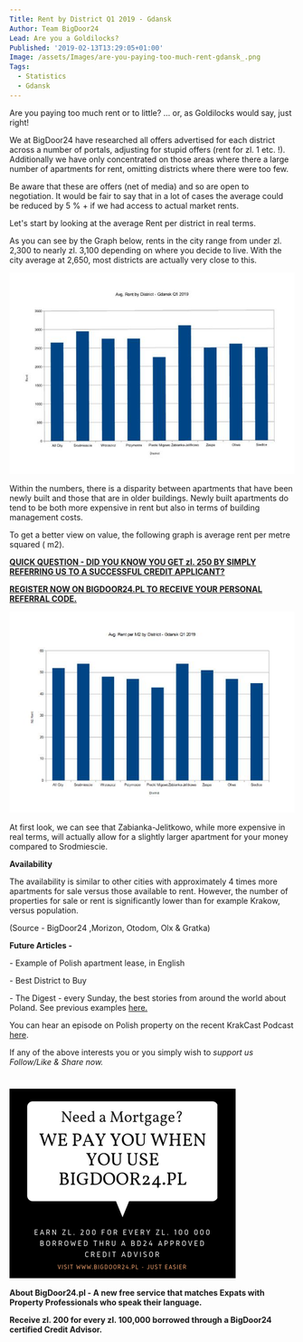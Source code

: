 ```yaml
---
Title: Rent by District Q1 2019 - Gdansk
Author: Team BigDoor24
Lead: Are you a Goldilocks?
Published: '2019-02-13T13:29:05+01:00'
Image: /assets/Images/are-you-paying-too-much-rent-gdansk_.png
Tags:
  - Statistics
  - Gdansk
---
```

Are you paying too much rent or to little? ... or, as Goldilocks would say, just right!

We at BigDoor24 have researched all offers advertised for each district across a number of portals, adjusting for stupid offers (rent for zl. 1 etc. !). Additionally we have only concentrated on those areas where there a large number of apartments for rent, omitting districts where there were too few.

Be aware that these are offers (net of media) and so are open to negotiation. It would be fair to say that in a lot of cases the average could be reduced by 5 % + if we had access to actual market rents.

Let's start by looking at the average Rent per district in real terms.

As you can see by the Graph below, rents in the city range from under zl. 2,300 to nearly zl. 3,100 depending on where you decide to live. With the city average at 2,650, most districts are actually very close to this.

![null](../assets/Images/gdanskrent.jpg)

Within the numbers, there is a disparity between apartments that have been newly built and those that are in older buildings. Newly built apartments do tend to be both more expensive in rent but also in terms of building management costs.

To get a better view on value, the following graph is average rent per metre squared ( m2).

[**QUICK QUESTION - DID YOU KNOW YOU GET zl. 250 BY SIMPLY REFERRING US TO A SUCCESSFUL CREDIT APPLICANT?**](https://bigdoor24.pl/)

[**REGISTER NOW ON BIGDOOR24.PL TO RECEIVE YOUR PERSONAL REFERRAL CODE.**](https://bigdoor24.pl/)

![null](../assets/Images/gdanskm2img0.jpg)

At first look, we can see that Zabianka-Jelitkowo, while more expensive in real terms, will actually allow for a slightly larger apartment for your money compared to Srodmiescie.

**Availability**

The availability is similar to other cities with approximately 4 times more apartments for sale versus those available to rent. However, the number of properties for sale or rent is significantly lower than for example Krakow, versus population.

(Source - BigDoor24 ,Morizon, Otodom, Olx & Gratka)

**Future Articles -** 

\- Example of Polish apartment lease, in English

\- Best District to Buy

\- The Digest - every Sunday, the best stories from around the world about Poland. See previous examples [here.](https://bigdoor24.pl/blog/posts/2019-01-19-the-digest-20th-january-2019.html)

You can hear an episode on Polish property on the recent KrakCast Podcast [here](https://www.krakcast.pl/e/krakcast-interview-john-naughton/).

If any of the above interests you or you simply wish to _support us Follow/Like & Share now._

_<div class="sharethis-inline-share-buttons"></div>_

# 

![null](/assets/Images/we-pay.png)

**About BigDoor24.pl -  A new free service that matches Expats with Property Professionals who speak their language.**

**Receive zl. 200 for every zl. 100,000 borrowed through a BigDoor24 certified Credit Advisor.**
